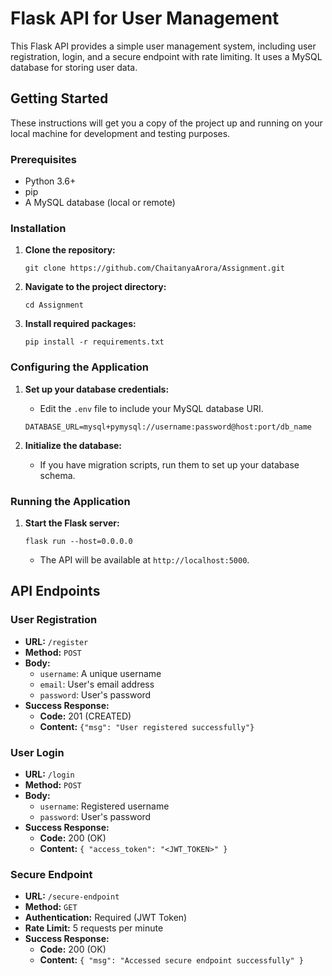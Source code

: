 

# Flask API for User Management

This Flask API provides a simple user management system, including user registration, login, and a secure endpoint with rate limiting. It uses a MySQL database for storing user data.

## Getting Started

These instructions will get you a copy of the project up and running on your local machine for development and testing purposes.

### Prerequisites

- Python 3.6+
- pip
- A MySQL database (local or remote)

### Installation

1. **Clone the repository:**
   ```
   git clone https://github.com/ChaitanyaArora/Assignment.git
   ```
2. **Navigate to the project directory:**
   ```
   cd Assignment
   ```
3. **Install required packages:**
   ```
   pip install -r requirements.txt
   ```

### Configuring the Application

1. **Set up your database credentials:**
   - Edit the `.env` file to include your MySQL database URI.
   ```
   DATABASE_URL=mysql+pymysql://username:password@host:port/db_name
   ```

2. **Initialize the database:**
   - If you have migration scripts, run them to set up your database schema.

### Running the Application

1. **Start the Flask server:**
   ```
   flask run --host=0.0.0.0
   ```
   - The API will be available at `http://localhost:5000`.

## API Endpoints

### User Registration

- **URL:** `/register`
- **Method:** `POST`
- **Body:**
  - `username`: A unique username
  - `email`: User's email address
  - `password`: User's password
- **Success Response:**
  - **Code:** 201 (CREATED)
  - **Content:** `{"msg": "User registered successfully"}`

### User Login

- **URL:** `/login`
- **Method:** `POST`
- **Body:**
  - `username`: Registered username
  - `password`: User's password
- **Success Response:**
  - **Code:** 200 (OK)
  - **Content:** `{ "access_token": "<JWT_TOKEN>" }`

### Secure Endpoint

- **URL:** `/secure-endpoint`
- **Method:** `GET`
- **Authentication:** Required (JWT Token)
- **Rate Limit:** 5 requests per minute
- **Success Response:**
  - **Code:** 200 (OK)
  - **Content:** `{ "msg": "Accessed secure endpoint successfully" }`

